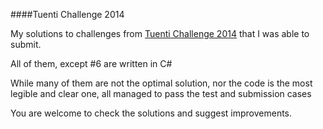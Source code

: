 ####Tuenti Challenge 2014

My solutions to challenges from [Tuenti Challenge 2014] that I was able to submit.

All of them, except #6 are written in C#

While many of them are not the optimal solution, nor the code is the most legible and clear one, all managed to pass the test and submission cases

You are welcome to check the solutions and suggest improvements.



[Tuenti Challenge 2014]:http://contest.tuenti.net/Challenges
